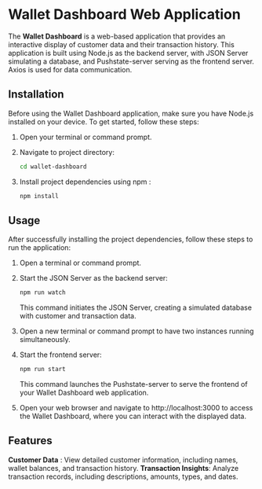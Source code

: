 # Wallet Dashboard Web Application

The **Wallet Dashboard** is a web-based application that provides an interactive display of customer data and their transaction history. This application is built using Node.js as the backend server, with JSON Server simulating a database, and Pushstate-server serving as the frontend server. Axios is used for data communication.

## Installation

Before using the Wallet Dashboard application, make sure you have Node.js installed on your device. To get started, follow these steps:

1. Open your terminal or command prompt.

2. Navigate to project directory:
   ```bash
   cd wallet-dashboard
   ```

3. Install project dependencies using npm :
    ```bash
    npm install
    ```

## Usage
After successfully installing the project dependencies, follow these steps to run the application:

1. Open a terminal or command prompt.

2. Start the JSON Server as the backend server:
    ```bash
    npm run watch
    ```
    This command initiates the JSON Server, creating a simulated database with customer and transaction data.

3. Open a new terminal or command prompt to have two instances running simultaneously.

4. Start the frontend server:
    ```bash
    npm run start
    ```
    This command launches the Pushstate-server to serve the frontend of your Wallet Dashboard web application.

5. Open your web browser and navigate to http://localhost:3000 to access the Wallet Dashboard, where you can interact with the displayed data.

## Features

**Customer Data** : View detailed customer information, including names, wallet balances, and transaction history.
**Transaction Insights**: Analyze transaction records, including descriptions, amounts, types, and dates.